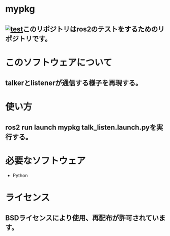 # mypkg
## [![test](https://github.com/21c1041yukikumazawa/mypkg/actions/workflows/test.yml/badge.svg)](https://github.com/21c1041yukikumazawa/mypkg/actions/workflows/test.yml)このリポジトリはros2のテストをするためのリポジトリです。<br>  

# このソフトウェアについて
## talkerとlistenerが通信する様子を再現する。
# 使い方
## ros2 run launch mypkg talk_listen.launch.pyを実行する。 
# 必要なソフトウェア     
* Python
# ライセンス   
## BSDライセンスにより使用、再配布が許可されています。
